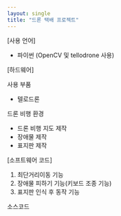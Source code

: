 ```yaml
---
layout: single
title: "드론 택배 프로젝트"
---
```


[사용 언어]
- 파이썬 (OpenCV 및 tellodrone 사용)

[하드웨어]

사용 부품
- 텔로드론
  
드론 비행 환경
- 드론 비행 지도 제작
- 장애물 제작
- 표지판 제작


[소프트웨어 코드]

1. 최단거리이동 기능
2. 장애물 피하기 기능(키보드 조종 기능)
3. 표지판 인식 후 동작 기능
  
소스코드
